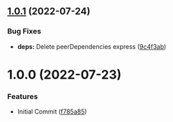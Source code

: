 ## [1.0.1](https://github.com/hirasawaau/nest-typegoose/compare/v1.0.0...v1.0.1) (2022-07-24)


### Bug Fixes

* **deps:** Delete peerDependencies express ([9c4f3ab](https://github.com/hirasawaau/nest-typegoose/commit/9c4f3ab94ffc7ce20802ff6b4a85be13fd9bfcf6))

# 1.0.0 (2022-07-23)


### Features

* Initial Commit ([f785a85](https://github.com/hirasawaau/nest-typegoose/commit/f785a85c5acdd7db81b0bdaed2b8902369d70954))
